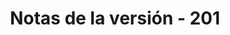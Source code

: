 ﻿---
title: Notas de la versión - 201
second_title: Aspose.Cells Cloud Documen
type: docs
url: /es/release-notes-2017/
description: Aspose.Cells La nube admite Excel para crear, convertir, fusionar, dividir, proteger, operación de objetos internos, etc.
weight: 40
---
